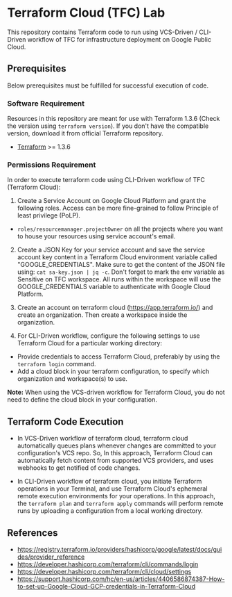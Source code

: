 # Terraform Cloud (TFC) Lab 
This repository contains Terraform code to run using VCS-Driven / CLI-Driven workflow of TFC for infrastructure deployment on Google Public Cloud.

## Prerequisites
Below prerequisites must be fulfilled for successful execution of code.

### Software Requirement
Resources in this repository are meant for use with Terraform 1.3.6 (Check the version using `terraform version`). If you don't have the compatible version, download it from official Terraform repository.

-   [Terraform](https://www.terraform.io/downloads.html) >= 1.3.6

### Permissions Requirement
In order to execute terraform code using CLI-Driven workflow of TFC (Terraform Cloud):

1. Create a Service Account on Google Cloud Platform and grant the following roles. Access can be more fine-grained to follow Principle of least privilege (PoLP).
- `roles/resourcemanager.projectOwner` on all the projects where you want to house your resources using service account's email.

2. Create a JSON Key for your service account and save the service account key content in a Terraform Cloud environment variable called "GOOGLE_CREDENTIALS". Make sure to get the content of the JSON file using: `cat sa-key.json | jq -c`. Don't forget to mark the env variable as Sensitive on TFC workspace. All runs within the workspace will use the GOOGLE_CREDENTIALS variable to authenticate with Google Cloud Platform.

3. Create an account on terraform cloud (https://app.terraform.io/) and create an organization. Then create a workspace inside the organization.

4. For CLI-Driven workflow, configure the following settings to use Terraform Cloud for a particular working directory:
- Provide credentials to access Terraform Cloud, preferably by using the `terraform login` command.
- Add a cloud block in your terraform configuration, to specify which organization and workspace(s) to use.

**Note:** When using the VCS-driven workflow for Terraform Cloud, you do not need to define the cloud block in your configuration.

## Terraform Code Execution
- In VCS-Driven workflow of terraform cloud, terraform cloud automatically queues plans whenever changes are committed to your configuration's VCS repo. So, In this approach, Terraform Cloud can automatically fetch content from supported VCS providers, and uses webhooks to get notified of code changes.

- In CLI-Driven workflow of terraform cloud, you initiate Terraform operations in your Terminal, and use Terraform Cloud's ephemeral remote execution environments for your operations. In this approach, the `terraform plan` and `terraform apply` commands will perform remote runs by uploading a configuration from a local working directory.

## References
- https://registry.terraform.io/providers/hashicorp/google/latest/docs/guides/provider_reference
- https://developer.hashicorp.com/terraform/cli/commands/login
- https://developer.hashicorp.com/terraform/cli/cloud/settings
- https://support.hashicorp.com/hc/en-us/articles/4406586874387-How-to-set-up-Google-Cloud-GCP-credentials-in-Terraform-Cloud